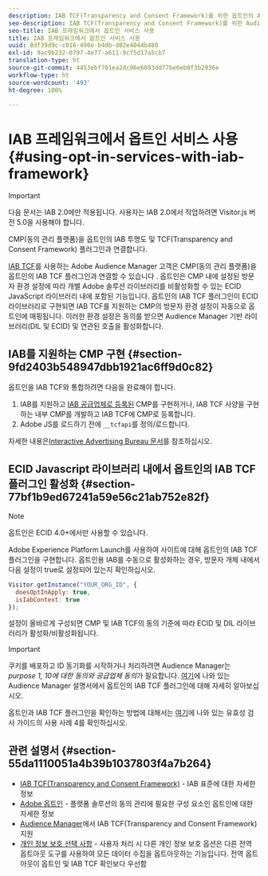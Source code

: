 ```yaml
---
description: IAB TCF(Transparency and Consent Framework)를 위한 옵트인의 Audience Manager 플러그인과 CMP(동의 관리 플랫폼)를 연결합니다.
seo-description: IAB TCF(Transparency and Consent Framework)를 위한 Audience Manager 플러그인과 CMP(동의 관리 플랫폼)를 연결합니다.
seo-title: IAB 프레임워크에서 옵트인 서비스 사용
title: IAB 프레임워크에서 옵트인 서비스 사용
uuid: 8df39d9c-c016-490e-b4db-d02e4044b480
exl-id: 9ac9b232-0797-4e77-a611-9cf5d17a5cb7
translation-type: ht
source-git-commit: 4453ebf701ea2dc06e6093dd77be6eb0f3b2936e
workflow-type: ht
source-wordcount: '493'
ht-degree: 100%

---
```


# IAB 프레임워크에서 옵트인 서비스 사용{#using-opt-in-services-with-iab-framework}

>[!IMPORTANT]
>
>다음 문서는 IAB 2.0에만 적용됩니다. 사용자는 IAB 2.0에서 작업하려면 Visitor.js 버전 5.0을 사용해야 합니다.

CMP(동의 관리 플랫폼)을 옵트인의 IAB 투명도 및 TCF(Transparency and Consent Framework) 플러그인과 연결합니다.

[IAB TCF](https://iabtechlab.com/standards/gdpr-transparency-and-consent-framework/)를 사용하는 Adobe Audience Manager 고객은 CMP(동의 관리 플랫폼)을 옵트인의 IAB TCF 플러그인과 연결할 수 있습니다 . 옵트인은 CMP 내에 설정된 방문자 환경 설정에 따라 개별 Adobe 솔루션 라이브러리를 비활성화할 수 있는 ECID JavaScript 라이브러리 내에 포함된 기능입니다. 옵트인의 IAB TCF 플러그인이 ECID 라이브러리로 구현되면 IAB TCF를 지원하는 CMP의 방문자 환경 설정이 자동으로 옵트인에 매핑됩니다. 이러한 환경 설정은 동의를 받으면 Audience Manager 기반 라이브러리(DIL 및 ECID) 및 연관된 호출을 활성화합니다.

## IAB를 지원하는 CMP 구현 {#section-9fd2403b548947dbb1921ac6ff9d0c82}

옵트인을 IAB TCF와 통합하려면 다음을 완료해야 합니다.

1. IAB를 지원하고 [IAB 공급업체로 등록된](https://vendorlist.consensu.org/vendorlist.json) CMP를 구현하거나, IAB TCF 사양을 구현하는 내부 CMP를 개발하고 IAB TCF에 CMP로 등록합니다.
1. Adobe JS를 로드하기 전에 `__tcfapi`를 정의/로드합니다.

자세한 내용은[Interactive Advertising Bureau 문서](https://github.com/InteractiveAdvertisingBureau/GDPR-Transparency-and-Consent-Framework/blob/master/TCFv2/TCF-Implementation-Guidelines.md)를 참조하십시오.

## ECID Javascript 라이브러리 내에서 옵트인의 IAB TCF 플러그인 활성화 {#section-77bf1b9ed67241a59e56c21ab752e82f}

>[!NOTE]
>
>옵트인은 ECID 4.0+에서만 사용할 수 있습니다.

Adobe Experience Platform Launch를 사용하여 사이트에 대해 옵트인의 IAB TCF 플러그인을 구현합니다. 옵트인용 IAB를 수동으로 활성화하는 경우, 방문자 개체 내에서 다음 설정이 true로 설정되어 있는지 확인하십시오.

```javascript
Visitor.getInstance("YOUR_ORG_ID", {  
  doesOptInApply: true,
  isIabContext: true
});
```

설정이 올바르게 구성되면 CMP 및 IAB TCF의 동의 기준에 따라 ECID 및 DIL 라이브러리가 활성화/비활성화됩니다.

>[!IMPORTANT]
>
>쿠키를 배포하고 ID 동기화를 시작하거나 처리하려면 Audience Manager는 *purpose 1, 10에 대한 동의와 공급업체 동의*&#x200B;가 필요합니다. [여기](https://docs.adobe.com/help/ko-KR/audience-manager/user-guide/overview/gdpr/aam-iab-plugin.html)에 나와 있는 Audience Manager 설명서에서 옵트인의 IAB TCF 플러그인에 대해 자세히 알아보십시오.

옵트인과 IAB TCF 플러그인을 확인하는 방법에 대해서는 [여기](../../implementation-guides/opt-in-service/testing-optin-and-iab-plugin.md#section-ca5c6f92fbdf4fd29b4acb6b644efbd0)에 나와 있는 유효성 검사 가이드의 사용 사례 4를 확인하십시오.

## 관련 설명서 {#section-55da1110051a4b39b1037803f4a7b264}

* [IAB TCF(Transparency and Consent Framework)](https://iabtechlab.com/standards/gdpr-transparency-and-consent-framework/) - IAB 표준에 대한 자세한 정보
* [Adobe 옵트인](../../implementation-guides/opt-in-service/optin-overview.md#concept-f9b5db0d27a245fbadd3e19162319360) - 플랫폼 솔루션의 동의 관리에 필요한 구성 요소인 옵트인에 대한 자세한 정보
* [Audience Manager](https://docs.adobe.com/content/help/ko-KR/audience-manager/user-guide/overview/data-privacy/consent-management/aam-iab-plugin.html)에서 IAB TCF(Transparency and Consent Framework) 지원
* [개인 정보 보호 선택 사항](https://www.adobe.com/kr/privacy/opt-out.html#customeruse) - 사용자 처리 시 다른 개인 정보 보호 옵션은 다른 전역 옵트아웃 도구를 사용하여 모든 데이터 수집을 옵트아웃하는 기능입니다. 전역 옵트아웃이 옵트인 및 IAB TCF 확인보다 우선함
